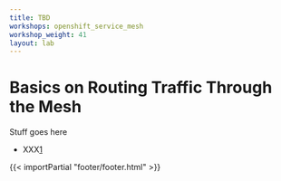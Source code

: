 ```yaml
---
title: TBD
workshops: openshift_service_mesh
workshop_weight: 41
layout: lab
---
```


# Basics on Routing Traffic Through the Mesh
Stuff goes here


* XXX[1]

[1]: https://xxxx

{{< importPartial "footer/footer.html" >}}
